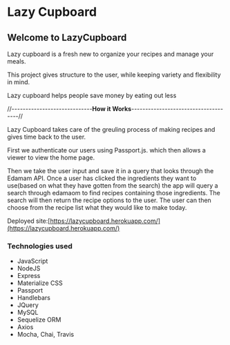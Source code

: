 # Lazy Cupboard

## Welcome to LazyCupboard


Lazy cupboard is a fresh new to organize your recipes and manage your meals. 

This project gives structure to the user, while keeping variety and flexibility in mind.

Lazy cupboard helps people save money by eating out less



//-----------------------------**How it Works**-------------------------------------//


Lazy Cupboard takes care of the greuling process of making recipes and gives time back to the user.

First we authenticate our users using Passport.js. which then allows a viewer to view the home page.

Then we take the user input and save it in a query that looks through the Edamam API.
Once a user has clicked the ingredients they want to use(based on what they have gotten from the search) the app will query a search through edamaom to find recipes containing those ingredients. The search will then return the recipe options to the user. The user can then choose from the recipe list what they would like to make today.

Deployed site:[https://lazycupboard.herokuapp.com/](https://lazycupboard.herokuapp.com/)

### Technologies used
* JavaScript
* NodeJS
* Express
* Materialize CSS
* Passport
* Handlebars
* JQuery
* MySQL
* Sequelize ORM
* Axios
* Mocha, Chai, Travis
